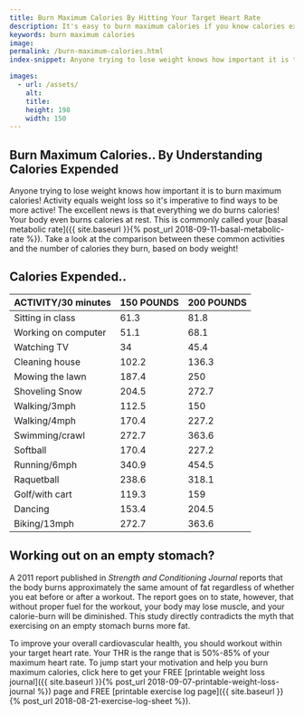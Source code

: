 ```yaml
---
title: Burn Maximum Calories By Hitting Your Target Heart Rate
description: It's easy to burn maximum calories if you know calories expended per activity, and you reach your target heart rate.  Do it now and amp up the burn!
keywords: burn maximum calories
image: 
permalink: /burn-maximum-calories.html
index-snippet: Anyone trying to lose weight knows how important it is to burn maximum calories!

images:
  - url: /assets/
    alt: 
    title: 
    height: 198
    width: 150
---
```


## Burn Maximum Calories.. By Understanding Calories Expended

Anyone trying to lose weight knows how important it is to burn maximum calories! Activity equals weight loss so it's imperative to find ways to be more active! The excellent news is that everything we do burns calories! Your body even burns calories at rest. This is commonly called your [basal metabolic rate]({{ site.baseurl }}{% post_url 2018-09-11-basal-metabolic-rate %}). Take a look at the comparison between these common activities and the number of calories they burn, based on body weight!

## Calories Expended..

| ACTIVITY/30 minutes | 150 POUNDS      | 200 POUNDS       |
| ------------------- | --------------- | ---------------- |
| Sitting in class | 61.3 | 81.8 | 
| Working on computer | 51.1 | 68.1 | 
| Watching TV | 34 | 45.4 | 
| Cleaning house | 102.2 | 136.3 | 
| Mowing the lawn | 187.4 | 250 | 
| Shoveling Snow | 204.5 | 272.7 | 
| Walking/3mph | 112.5 | 150 | 
| Walking/4mph | 170.4 | 227.2 | 
| Swimming/crawl | 272.7 | 363.6 | 
| Softball | 170.4 | 227.2 | 
| Running/6mph | 340.9 | 454.5 | 
| Raquetball | 238.6 | 318.1 | 
| Golf/with cart | 119.3 | 159 | 
| Dancing | 153.4 | 204.5 | 
| Biking/13mph | 272.7 | 363.6 | 

## Working out on an empty stomach?
A 2011 report published in _Strength and Conditioning Journal_ reports that the body burns approximately the same amount of fat regardless of whether you eat before or after a workout. The report goes on to state, however, that without proper fuel for the workout, your body may lose muscle, and your calorie-burn will be diminished. This study directly contradicts the myth that exercising on an empty stomach burns more fat.
 
To improve your overall cardiovascular health, you should workout within your target heart rate. Your THR is the range that is 50%-85% of your maximum heart rate. To jump start your motivation and help you burn maximum calories, click here to get your FREE [printable weight loss journal]({{ site.baseurl }}{% post_url 2018-09-07-printable-weight-loss-journal %}) page and FREE [printable exercise log page]({{ site.baseurl }}{% post_url 2018-08-21-exercise-log-sheet %}).